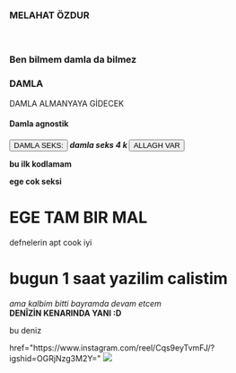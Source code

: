 <doctypehtml> 
<head>  
<html>
<body>
<h3>MELAHAT ÖZDUR<h3>
<body> 
<br> 
<p>Ben bilmem damla da bilmez
</p>
<h3><strong>DAMLA</strong></h3>
<emg>DAMLA ALMANYAYA GİDECEK</emg>
<br>
<h4>Damla agnostik<h4>
<button>DAMLA SEKS:</button>
<em>damla seks 4 k </em>
<button>ALLAGH VAR</button>
<br> 
<body>
<p>bu ilk kodlamam
</p>
</html>
<p>ege cok seksi</p>
<h1>EGE TAM BIR MAL</h1>
<body>
<emg>defnelerin apt cook iyi</emg>




<doctypehtml>
<html>
<body>
<head><title>BU BENİM 2. YAZILIMIM</title></head>
<br>
<p><h1>bugun 1 saat yazilim calistim</h1></p>
<em> ama kalbim bitti bayramda devam etcem </em>
<br>
<strong>DENÎZİN KENARINDA YANI :D</strong>
<br>
<p> bu deniz</p>
<a>href="https://www.instagram.com/reel/Cqs9eyTvmFJ/?igshid=OGRjNzg3M2Y="</a>
<img src="https://images.app.goo.gl/FmnuhNE7xf4ZS64f8">

